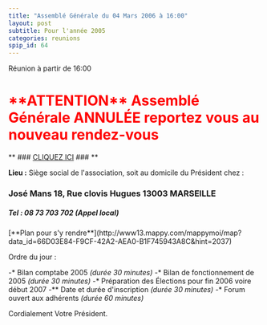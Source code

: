 ```yaml
---
title: "Assemblé Générale du 04 Mars 2006 à 16:00"
layout: post
subtitle: Pour l'année 2005
categories: reunions
spip_id: 64
---
```

<p class="chapo">
Réunion à partir de 16:00
</p>

<h1 style="color: red">**ATTENTION**
Assemblé Générale ANNULÉE
reportez vous au nouveau rendez-vous 

</h1>


** ### [CLIQUEZ ICI](art72) ### **





**Lieu :**
Siège social de l'association, soit au domicile du Président chez :

<h3>José Mans
18, Rue clovis Hugues
13003 MARSEILLE

<h5>Tel : 08 73 703 702 (Appel local)</h5>


<p>[**Plan pour s'y rendre**](http://www13.mappy.com/mappymoi/map?data_id=66D03E84-F9CF-42A2-AEA0-B1F745943A8C&amp;hint=2037)  </p>


Ordre du jour :

-* Bilan comptabe 2005 *(durée 30 minutes)*
-* Bilan de fonctionnement de 2005 *(durée 30 minutes)*
-* Préparation des Élections pour fin 2006 voire début 2007
-** Date et durée d'inscription *(durée 30 minutes)*
-* Forum ouvert aux adhérents *(durée 60 minutes)*

Cordialement
Votre Président.